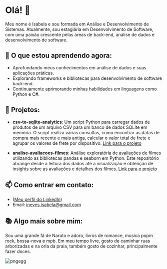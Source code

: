 # Olá! 👋

Meu nome é Isabela e sou formada em Análise e Desenvolvimento de Sistemas. Atualmente, sou estagiária em Desenvolvimento de Software, com uma paixão crescente pelas áreas de back-end, análise de dados e desenvolvimento de software.

## 🌱 O que estou aprendendo agora:
- Aprofundando meus conhecimentos em análise de dados e suas aplicações práticas.
- Explorando frameworks e bibliotecas para desenvolvimento de software back-end.
- Continuamente aprimorando minhas habilidades em linguagens como Python e C#.

## 🔭 Projetos:
- **csv-to-sqlite-analytics**: Um script Python para carregar dados de produtos de um arquivo CSV para um banco de dados SQLite em memória. O script realiza várias consultas, como encontrar as datas de compra mais recente e mais antiga, calcular o valor total de frete e agrupar os valores de frete por dispositivo.
[Link para o projeto]([https://github.com/gotiquinha/analise-avaliacoes-filmes](https://github.com/gotiquinha/csv-to-sqlite-analytics))
  
- **analise-avaliacoes-filmes**: Análise exploratória de avaliações de filmes utilizando as bibliotecas pandas e seaborn em Python. Este repositório abrange desde a leitura dos dados até a visualização e obtenção de insights sobre as avaliações e detalhes dos filmes.
[Link para o projeto](https://github.com/gotiquinha/analise-avaliacoes-filmes)

## 📫 Como entrar em contato:
- ([Meu perfil do LinkedIn](https://www.linkedin.com/in/isabela-neves-315a4a193/))
- Email: ineves.isabela@gmail.com

## 📚 Algo mais sobre mim:
Sou uma grande fã de Naruto e adoro, livros de romance, musica popm rock, bossa-nova e mpb. Em meu tempo livre, gosto de caminhar ruas arborizadas e na orla da praia, também gosto de cozinhar, principalmente fazer doces.



![pngegg](https://user-images.githubusercontent.com/93232499/189041375-c3f9d2d8-0873-44f6-a626-420dd9c55f07.png) 
